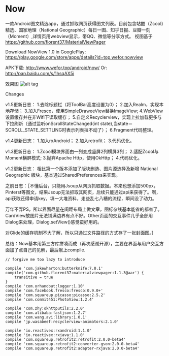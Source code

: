# Now
一款Android图文精选app，通过抓取网页获得图文列表。目前包含站酷（Zcool）精选、国家地理（National Geographic）每日一图、知乎日报、豆瓣一刻（Moment）,详情页用webview显示，带QQ、微信等分享方式。
视图基于 https://github.com/florent37/MaterialViewPager 

Download NowView 1.0 in GooglePlay: https://play.google.com/store/apps/details?id=top.wefor.nowview

APK下载: http://www.wefor.top/android/now/
     Or: http://pan.baidu.com/s/1hsqAX5i

效果图
![alt tag](https://raw.githubusercontent.com/XunMengWinter/Now/master/images/nowview20160129.jpg)

Changes

v1.5更新日志：
    1.去除标题栏（将ToolBar高度设置为0）；
    2.加入Realm，实现本地存储；
    3.加入Fresco，使用SimpleDraweeView替换ImageView;
    4.WebView设置缓存并在非Wifi下读取缓存；
    5.自定义Recyclerview，实现上拉加载更多与下拉刷新（通过监听onScrollStateChanged(int state),当state＝SCROLL_STATE_SETTLING时表示列表拉不动了）；
    6.Fragment代码整理。

v1.4更新日志：
    1.加入rxAndroid；
    2.加入retrofit；
    3.代码优化。

v1.3更新日志：
    1.Zcool模块界面由一列变成竖屏2列横屏3列；
    2.适配Zcool与Moment横屏模式;
    3.抛弃Apache Http，使用OkHttp；
    4.代码优化。
    
v1.2更新日志：
    相比第一个版本添加了版块删选、图片源选择及新增 National Geographic 版块，基本通过SharedPreferences来实现。

之前日志：［不懂后台，只能用Jsoup从网页抓取数据。本来也想添加500px，Pinterst等图文，结果Jsoup无法抓取其网页，后续只能通过api来获得了。啊，api获取还得申请key，填一大堆资料，走些乱七八糟的流程，瞬间没了动力。

万年不弄PS，所以界面尽量在间距布局上做文章，图标杂线基本能省的都省了。CardView放图片无法铺满边界有点不好。Other页面的交互事件几乎全部用Dialog来处理，Dialog.setView()感觉蛮好用的。

对Glide的缓存机制不大了解，所以只通过文件路径的方式存了一张封面图。］

总结：Now基本用第三方库拼凑而成（再次感谢开源），主要在界面与用户交互方面加了点自己的见解，最后献上compile.

    // forgive me too lazy to introduce
    
    compile 'com.jakewharton:butterknife:7.0.1'
    compile('com.github.florent37:materialviewpager:1.1.3@aar') {
        transitive = true
    }
    compile 'com.orhanobut:logger:1.10'
    compile 'com.facebook.fresco:fresco:0.9.0+'
    compile 'com.squareup.picasso:picasso:2.5.2'
    compile 'com.commit451:PhotoView:1.2.4'

    compile 'com.zhy:okhttputils:2.2.0'
    compile 'com.alibaba:fastjson:1.2.7'
    compile 'com.wang.avi:library:1.0.1'
    compile 'jp.wasabeef:recyclerview-animators:2.1.0'

    compile 'io.reactivex:rxandroid:1.1.0'
    compile 'io.reactivex:rxjava:1.1.0'
    compile 'com.squareup.retrofit2:retrofit:2.0.0-beta4'
    compile 'com.squareup.retrofit2:converter-gson:2.0.0-beta4'
    compile 'com.squareup.retrofit2:adapter-rxjava:2.0.0-beta4'

